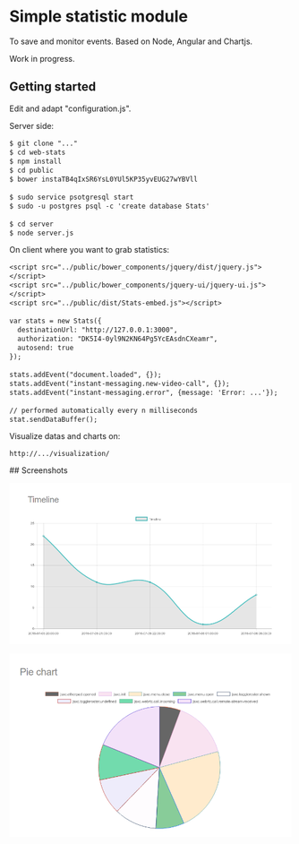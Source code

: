 # Simple statistic module

To save and monitor events. Based on Node, Angular and Chartjs.

Work in progress.

## Getting started

Edit and adapt "configuration.js".

Server side:

    $ git clone "..."
    $ cd web-stats
    $ npm install
    $ cd public
    $ bower instaTB4qIxSR6YsL0YUl5KP35yvEUG27wYBVll
    
    $ sudo service psotgresql start
    $ sudo -u postgres psql -c 'create database Stats' 

    $ cd server
    $ node server.js


   
    
On client where you want to grab statistics:
    
    <script src="../public/bower_components/jquery/dist/jquery.js"></script>
    <script src="../public/bower_components/jquery-ui/jquery-ui.js"></script>
    <script src="../public/dist/Stats-embed.js"></script>
    
    var stats = new Stats({
      destinationUrl: "http://127.0.0.1:3000",
      authorization: "DK5I4-0yl9N2KN64Pg5YcEAsdnCXeamr",
      autosend: true
    });
    
    stats.addEvent("document.loaded", {});
    stats.addEvent("instant-messaging.new-video-call", {});
    stats.addEvent("instant-messaging.error", {message: 'Error: ...'});
    
    // performed automatically every n milliseconds
    stat.sendDataBuffer();
    
Visualize datas and charts on:

    http://.../visualization/

         
## Screenshots


![alt=Screenshot 1](https://github.com/remipassmoilesel/web-stats/blob/master/images/screenshot_1.png)


![alt=Screenshot 2](https://github.com/remipassmoilesel/web-stats/blob/master/images/screenshot_2.png)
